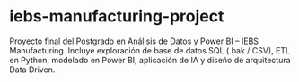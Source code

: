 # iebs-manufacturing-project
Proyecto final del Postgrado en Análisis de Datos y Power BI – IEBS Manufacturing. Incluye exploración de base de datos SQL (.bak / CSV), ETL en Python, modelado en Power BI, aplicación de IA y diseño de arquitectura Data Driven.
